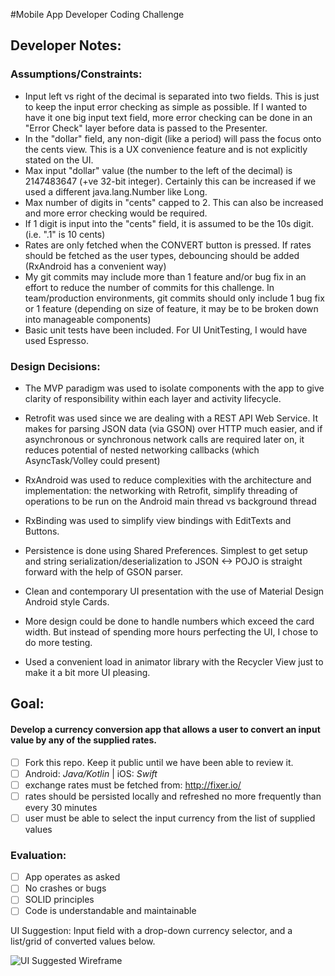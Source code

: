 #Mobile App Developer Coding Challenge

## Developer Notes:

### Assumptions/Constraints:

- Input left vs right of the decimal is separated into two fields.  This is just to keep the input error checking as simple as possible.  If I wanted to have it one big input text field, more error checking can be done in an "Error Check" layer before data is passed to the Presenter.
- In the "dollar" field, any non-digit (like a period) will pass the focus onto the cents view.  This is a UX convenience feature and is not explicitly stated on the UI.
- Max input "dollar" value (the number to the left of the decimal) is 2147483647 (+ve 32-bit integer).  Certainly this can be increased if we used a different java.lang.Number like Long. 
- Max number of digits in "cents" capped to 2.  This can also be increased and more error checking would be required.
- If 1 digit is input into the "cents" field, it is assumed to be the 10s digit.  (i.e. ".1" is 10 cents)
- Rates are only fetched when the CONVERT button is pressed.  If rates should be fetched as the user types, debouncing should be added (RxAndroid has a convenient way)
- My git commits may include more than 1 feature and/or bug fix in an effort to reduce the number of commits for this challenge.  In team/production environments, git commits should only include 1 bug fix or 1 feature (depending on size of feature, it may be to be broken down into manageable components)
- Basic unit tests have been included.  For UI UnitTesting, I would have used Espresso.


### Design Decisions:

- The MVP paradigm was used to isolate components with the app to give clarity of responsibility within each layer and activity lifecycle. 
- Retrofit was used since we are dealing with a REST API Web Service.  It makes for parsing JSON data (via GSON) over HTTP much easier, and if asynchronous or synchronous network calls are required later on, it reduces potential of nested networking callbacks (which AsyncTask/Volley could present)
- RxAndroid was used to reduce complexities with the architecture and implementation: the networking with Retrofit, simplify threading of operations to be run on the Android main thread vs background thread
- RxBinding was used to simplify view bindings with EditTexts and Buttons.
- Persistence is done using Shared Preferences.  Simplest to get setup and string serialization/deserialization to JSON <-> POJO is straight forward with the help of GSON parser.

- Clean and contemporary UI presentation with the use of Material Design Android style Cards.
- More design could be done to handle numbers which exceed the card width.  But instead of spending more hours perfecting the UI, I chose to do more testing.
- Used a convenient load in animator library with the Recycler View just to make it a bit more UI pleasing.


## Goal:

#### Develop a currency conversion app that allows a user to convert an input value by any of the supplied rates.

- [ ] Fork this repo. Keep it public until we have been able to review it.
- [ ] Android: _Java/Kotlin_ | iOS: _Swift_
- [ ] exchange rates must be fetched from: http://fixer.io/  
- [ ] rates should be persisted locally and refreshed no more frequently than every 30 minutes
- [ ] user must be able to select the input currency from the list of supplied values

### Evaluation:
- [ ] App operates as asked
- [ ] No crashes or bugs
- [ ] SOLID principles
- [ ] Code is understandable and maintainable

UI Suggestion: Input field with a drop-down currency selector, and a list/grid of converted values below.

![UI Suggested Wireframe](ui_suggestion.png)
